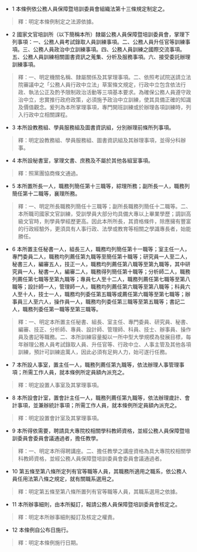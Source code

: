 * 1 本條例依公務人員保障暨培訓委員會組織法第十三條規定制定之。

> 釋：明定本條例制定之法源依據。

* 2 國家文官培訓所（以下簡稱本所）隸屬公務人員保障暨培訓委員會，掌理下列事項：一、公務人員考試錄取人員訓練事項。二、公務人員升任官等訓練事項。三、公務人員政治中立訓練事項。四、公務人員訓練之國際交流事項。五、公務人員訓練相關圖書資訊之蒐集、分析及服務事項。六、接受委託辦理訓練事項。

> 釋：一、明定機關名稱、隸屬關係及其掌理事項。二、依照考試院送請立法院審議中之「公務人員行政中立法」草案條文規定，行政中立包含依法行政、執法公正及酌予限制政治活動等三項基本要求。為確保公務人員遵守政治中立，忠實推行政府政策，必須施予政治中立訓練，使其具備正確的知識及價值觀念。爰列為本所掌理事項，專門開班訓練或於辦理各項訓練時，列入行政中立相關課程。

* 3 本所設教務組、學員服務組及圖書資訊組，分別辦理前條所列事項。

> 釋：明定設教務組、學員服務組、圖書資訊組及其辦理事項，並得分科辦事。

* 4 本所設秘書室，掌理文書、庶務及不屬於其他各組室事項。

> 釋：照黨團協商條文通過。

* 5 本所置所長一人，職務列簡任第十三職等，綜理所務；副所長一人，職務列簡任第十二職等，襄理所務。

> 釋：一、明定所長職務列簡任十三職等；副所長職務列簡任十二職等。二、本所職司國家文官訓練，受訓學員大部分均具備大專以上畢業學歷；調訓高級文官時，則學員學經歷更高。因此本所所長，其資格條件，除應擁有豐富的行政經驗外，更須具有人事行政、法學或教育等相關之學識專長者，始能勝任。

* 6 本所置主任秘書一人，組長三人，職務均列簡任第十一職等；室主任一人，專門委員二人，職務均列薦任第九職等至簡任第十職等；研究員一人至二人，秘書三人，編審五人，技正一人，職務均列薦任第八職等至第九職等，其中研究員一人，秘書一人，編審二人，職務得列簡任第十職等；分析師二人，職務列薦任第七職等至第九職等；專員七人至十二人，職務列薦任第七職等至第八職等；設計師一人，管理師一人，職務均列薦任第六職等至第八職等；科員六人至十人，技士一人，職務均列委任第五職等或薦任第六職等至第七職等；辦事員三人至六人，操作員一人，職務均列委任第三職等至第五職等；書記二人，職務列委任第一職等至第三職等。

> 釋：一、明定本所置主任秘書、組長、室主任、專門委員、研究員、秘書、編審、技正、分析師、專員、設計師、管理師、科員、技士、辦事員、操作員及書記等職務。二、本所訓練容量擬以一所中型大學規模為發展目標，每年辦理公務人員考試錄取人員、升任官等、行政中立、人事主管及其他各項訓練，預計可訓練逾萬人，因此必須有足夠人力，始可遂行任務。

* 7 本所設人事室，置主任一人，職務列薦任第九職等，依法辦理人事管理事項；所需工作人員，就本條例所定員額內派充之。

> 釋：明定設置人事室及其掌理事項。

* 8 本所設會計室，置會計主任一人，職務列薦任第九職等，依法辦理歲計、會計事項，並兼辦統計事項；所需工作人員，就本條例所定員額內派充之。

> 釋：明定設置會計室及其掌理事項。

* 9 本所得依需要，聘請具大專院校相關學科教師資格，並經公務人員保障暨培訓委員會委員會議通過者，擔任教學。

> 釋：一、明定本所得聘講座。二、擔任教學之講座資格為具大專院校相關學科教師資格，並經公務人員保障暨培訓委員會委員會議通過者。

* 10 第五條至第八條所定列有官等職等人員，其職務所適用之職系，依公務人員任用法第八條之規定，就有關職系選用之。

> 釋：明定第五條至第八條所置列有官等職等人員，其職系選用之依據。

* 11 本所辦事細則，由本所擬訂，報請公務人員保障暨培訓委員會核定之。

> 釋：明定本所辦事細則擬訂及核定之權責。

* 12 本條例自公布日施行。

> 釋：明定本條例施行日期。

